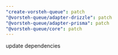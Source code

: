 ```yaml
---
"create-vorsteh-queue": patch
"@vorsteh-queue/adapter-drizzle": patch
"@vorsteh-queue/adapter-prisma": patch
"@vorsteh-queue/core": patch
---
```


update dependencies
